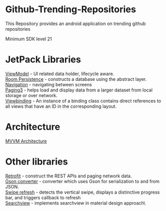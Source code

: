 # Github-Trending-Repositories
This Repository provides an android application on trending github repositories

Minimum SDK level 21

# **JetPack Libraries**

[ViewModel](https://developer.android.com/topic/libraries/architecture/viewmodel) - UI related data holder, lifecycle aware.\
[Room Persistence](https://developer.android.com/training/data-storage/room) - constructs a database using the abstract layer.\
[Navigation](https://developer.android.com/guide/navigation/navigation-getting-started) - navigating between screens  \
[Paging3](https://developer.android.com/topic/libraries/architecture/paging/v3-overview) - helps load and display data from a larger dataset from local storage or over network.\
[Viewbinding](https://developer.android.com/topic/libraries/view-binding) - An instance of a binding class contains direct references to all views that have an ID in the corresponding layout.

# **Architecture**

[MVVM Architecture](https://developer.android.com/jetpack/guide?gclid=Cj0KCQjwiqWHBhD2ARIsAPCDzancr77YB-liFTsZnYshnSSOOHY8TJU6w5-AWiPlGSzYF9BDSp3xg-saArQ_EALw_wcB&gclsrc=aw.ds)

# **Other libraries**

[Retrofit](https://square.github.io/retrofit/) - construct the REST APIs and paging network data.\
[Gson converter](https://github.com/square/retrofit/tree/master/retrofit-converters/gson) - converter which uses Gson for serialization to and from JSON.\
[Swipe refresh](https://developer.android.com/training/swipe/respond-refresh-request) - detects the vertical swipe, displays a distinctive progress bar, and triggers callback to refresh\
[Searchview](https://github.com/MiguelCatalan/MaterialSearchView) - implements searchview in material design approach\

